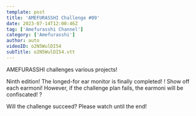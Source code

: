 ```yaml
---
template: post
title: 'AMEFURASSHI Challenge #09'
date: 2023-07-14T12:00:46Z
tag: ['Amefurasshi Channel']
category: ['Amefurasshi']
author: auto 
videoID: o2N5WulDI54
subTitle: o2N5WulDI54.vtt
---
```

AMEFURASSHI challenges various projects!

Ninth edition! The longed-for ear monitor is finally completed! ! Show off each earmoni! However, if the challenge plan fails, the earmoni will be confiscated! ?

Will the challenge succeed? Please watch until the end!